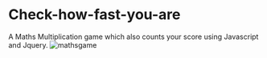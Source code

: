 # Check-how-fast-you-are
A Maths Multiplication game which also counts your score using Javascript and Jquery.
![mathsgame](https://user-images.githubusercontent.com/52136515/131123158-c1710e05-92df-47ec-891d-6043d9a8dbd8.png)


